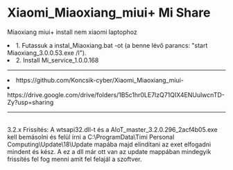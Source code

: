 # Xiaomi_Miaoxiang_miui+ Mi Share
Miaoxiang miui+ install nem xiaomi laptophoz

<li>1. Futassuk a  instal_Miaoxiang.bat -ot (a benne lévő parancs: "start Miaoxiang_3.0.0.53.exe /I").
<li>2. Install Mi_service_1.0.0.168
<hr>
<li>https://github.com/Koncsik-cyber/Xiaomi_Miaoxiang_miui-
<li>https://drive.google.com/drive/folders/1B5c1hr0LE7lzQ71QIX4ENUulwcnTD-Zy?usp=sharing
<hr>
<br>3.2.x Frissítés:
A wtsapi32.dll-t és a AIoT_master_3.2.0.296_2acf4b05.exe kell bemásolni és felül írni a C:\ProgramData\Timi Personal Computing\Update\18\Update mapába majd elindítani az exet elfogadni mindent és kész.
A ez a dll már ott van az update mappában mindegyik frissítés fel fog menni amit fel felajál a szoftver.
